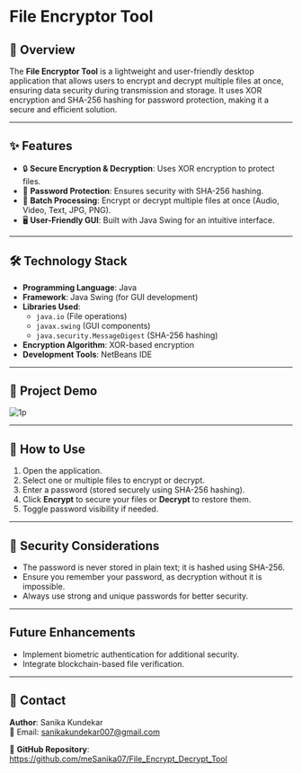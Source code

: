 # File Encryptor Tool

## 🚀 Overview
The **File Encryptor Tool** is a lightweight and user-friendly desktop application that allows users to encrypt and decrypt multiple files at once, ensuring data security during transmission and storage. It uses XOR encryption and SHA-256 hashing for password protection, making it a secure and efficient solution.

---

## ✨ Features
- 🔒 **Secure Encryption & Decryption**: Uses XOR encryption to protect files.
- 🔑 **Password Protection**: Ensures security with SHA-256 hashing.
- 📂 **Batch Processing**: Encrypt or decrypt multiple files at once (Audio, Video, Text, JPG, PNG).
- 🖥️ **User-Friendly GUI**: Built with Java Swing for an intuitive interface.

---

## 🛠️ Technology Stack
- **Programming Language**: Java
- **Framework**: Java Swing (for GUI development)
- **Libraries Used**:
  - `java.io` (File operations)
  - `javax.swing` (GUI components)
  - `java.security.MessageDigest` (SHA-256 hashing)
- **Encryption Algorithm**: XOR-based encryption
- **Development Tools**: NetBeans IDE

---

## 📸 Project Demo
![1p](https://github.com/user-attachments/assets/54465ebb-39da-4174-9fdd-0356afb3708a)

---

## 🎯 How to Use
1. Open the application.
2. Select one or multiple files to encrypt or decrypt.
3. Enter a password (stored securely using SHA-256 hashing).
4. Click **Encrypt** to secure your files or **Decrypt** to restore them.
5. Toggle password visibility if needed.

---

## 🔐 Security Considerations
- The password is never stored in plain text; it is hashed using SHA-256.
- Ensure you remember your password, as decryption without it is impossible.
- Always use strong and unique passwords for better security.

---

## Future Enhancements
- Implement biometric authentication for additional security.
- Integrate blockchain-based file verification.

---

## 📧 Contact
**Author**: Sanika Kundekar  
📩 Email: sanikakundekar007@gmail.com  

🔗 **GitHub Repository**: https://github.com/meSanika07/File_Encrypt_Decrypt_Tool

